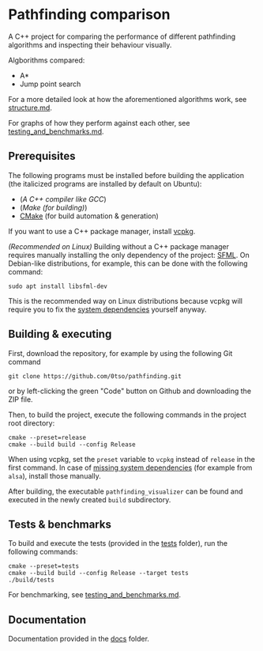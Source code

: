 # Pathfinding comparison

A C++ project for comparing the performance of different pathfinding algorithms and inspecting their behaviour visually.

Algborithms compared:
* A*
* Jump point search

For a more detailed look at how the aforementioned algorithms work, see [structure.md](./docs/structure.md). 

For graphs of how they perform against each other, see [testing_and_benchmarks.md](./docs/testing_and_benchmarks.md).

## Prerequisites
The following programs must be installed before building the application (the italicized programs are installed by default on Ubuntu):
* (_A C++ compiler like GCC_)
* (_Make (for building)_)
* [CMake](https://cmake.org/) (for build automation & generation)

If you want to use a C++ package manager, install [vcpkg](https://learn.microsoft.com/en-us/vcpkg/get_started/get-started).

_(Recommended on Linux)_ Building without a C++ package manager requires manually installing the only dependency of the project: [SFML](https://www.sfml-dev.org/). On Debian-like distributions, for example, this can be done with the following command:
```
sudo apt install libsfml-dev
```
This is the recommended way on Linux distributions because vcpkg will require you to fix the [system dependencies](https://learn.microsoft.com/en-us/vcpkg/troubleshoot/build-failures#missing-system-dependencies) yourself anyway.

## Building & executing
First, download the repository, for example by using the following Git command
```
git clone https://github.com/0tso/pathfinding.git
```
or by left-clicking the green "Code" button on Github and downloading the ZIP file.

Then, to build the project, execute the following commands in the project root directory:
```
cmake --preset=release
cmake --build build --config Release
```
When using vcpkg, set the `preset` variable to `vcpkg` instead of `release` in the first command.
In case of [missing system dependencies](https://learn.microsoft.com/en-us/vcpkg/troubleshoot/build-failures#missing-system-dependencies) (for example from `alsa`), install those manually.

After building, the executable `pathfinding_visualizer` can be found and executed in the newly created `build` subdirectory.

## Tests & benchmarks
To build and execute the tests (provided in the [tests](./tests/) folder), run the following commands:
```
cmake --preset=tests
cmake --build build --config Release --target tests
./build/tests
```
For benchmarking, see [testing_and_benchmarks.md](./docs/testing_and_benchmarks.md).

## Documentation
Documentation provided in the [docs](./docs/) folder.